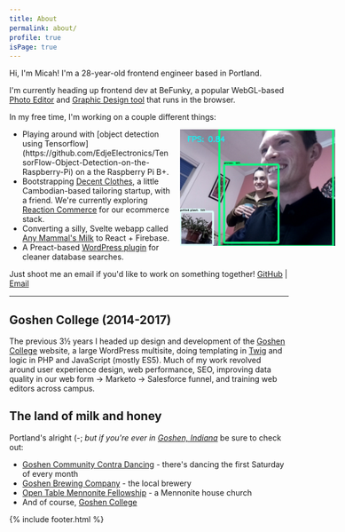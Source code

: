 ```yaml
---
title: About
permalink: about/
profile: true
isPage: true
---
```


Hi, I'm Micah! I'm a 28-year-old frontend engineer based in Portland.

I'm currently heading up frontend dev at BeFunky, a popular WebGL-based [Photo Editor](https://www.befunky.com/create/) and [Graphic Design tool](https://www.befunky.com/create/designer/) that runs in the browser.

In my free time, I'm working on a couple different things:

- <img src="/assets/images/object-recognition-92.jpg" alt="Trying out object recognition" class="object-detection-image">
    Playing around with [object detection using Tensorflow](https://github.com/EdjeElectronics/TensorFlow-Object-Detection-on-the-Raspberry-Pi) on a the Raspberry Pi B+. 
- Bootstrapping [Decent Clothes](https://decentclothes.com/), a little Cambodian-based tailoring startup, with a friend. We're currently exploring [Reaction Commerce](https://github.com/reactioncommerce/reaction) for our ecommerce stack.
- Converting a silly, Svelte webapp called [Any Mammal's Milk](http://anymammalsmilk.com) to React + Firebase.
- A Preact-based [WordPress plugin](https://github.com/micahjon/network-database-search) for cleaner database searches.

Just shoot me an email if you'd like to work on something together!
[GitHub](https://github.com/micahjon) \| [Email](mailto:micah.millereshleman@gmail.com)

---

## Goshen College (2014-2017)

The previous 3½ years I headed up design and development of the [Goshen College](https://www.goshen.edu) website, a large WordPress multisite, doing templating in [Twig](https://twig.symfony.com/) and logic in PHP and JavaScript (mostly ES5). Much of my work revolved around user experience design, web performance, SEO, improving data quality in our web form → Marketo → Salesforce funnel, and training web editors across campus.

## The land of milk and honey

Portland's alright (-; _but if you're ever in [Goshen, Indiana](https://goo.gl/maps/7C2mekv84TN2)_ be sure to check out:

- [Goshen Community Contra Dancing](http://godancing.org) - there's dancing the first Saturday of every month
- [Goshen Brewing Company](http://goshenbrewing.com/) - the local brewery
- [Open Table Mennonite Fellowship](http://www.opentablemennonite.org/) - a Mennonite house church
- And of course, [Goshen College](https://www.goshen.edu)

{% include footer.html %}

<style>
    .object-detection-image {
        display: block;
        margin: .5em 0;
    }
    @media (min-width: 800px) {
        .object-detection-image {
            float: right; 
            width: 280px;
            margin: 0 -6em .5em 1em;
        }
    }
</style>